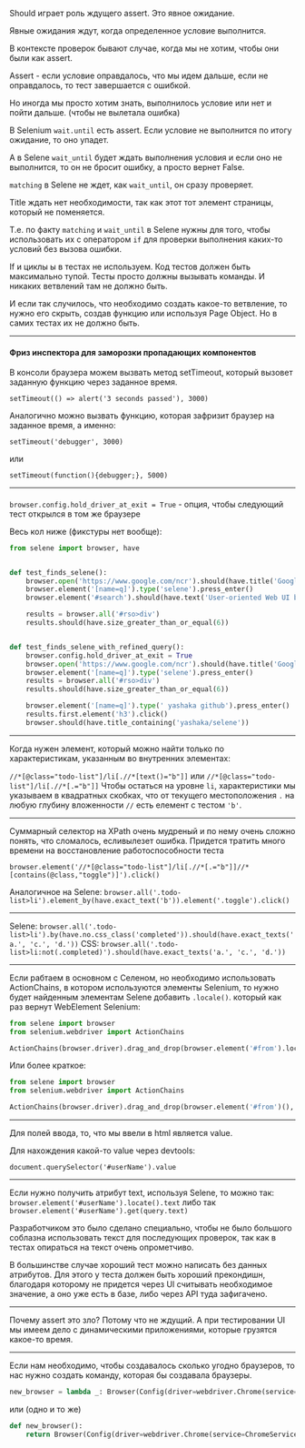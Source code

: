 Should играет роль ждущего assert. Это явное ожидание.

Явные ожидания ждут, когда определенное условие выполнится.

В контексте проверок бывают случае, когда мы не хотим, чтобы они были как assert.

Assert - если условие оправдалось, что мы идем дальше, если не оправдалось, то тест завершается с ошибкой.

Но иногда мы просто хотим знать, выполнилось условие или нет и пойти дальше. (чтобы не вылетала ошибка)

В Selenium `wait.until` есть assert. Если условие не выполнится по итогу ожидание, то оно упадет.

А в Selene `wait_until` будет ждать выполнения условия и если оно не выполнится, то он не бросит ошибку, 
а просто вернет False.

`matching` в Selene не ждет, как `wait_until`, он сразу проверяет.

Title  ждать нет необходимости, так как этот тот элемент страницы, который не поменяется.

Т.е. по факту `matching` и `wait_until` в Selene нужны для того, чтобы использовать их с оператором `if` для проверки 
выполнения каких-то условий без вызова ошибки.

If и циклы ы в тестах не используем. Код тестов должен быть максимально тупой. Тесты просто должны вызывать команды.
И никаких ветвлений там не должно быть.

И если так случилось, что необходимо создать какое-то ветвление, то нужно его скрыть, создав функцию или используя 
Page Object. Но в самих тестах их не должно быть.

___

#### Фриз инспектора для заморозки пропадающих компонентов

В консоли браузера можем вызвать метод setTimeout, который вызовет заданную функцию через заданное время. 

```
setTimeout(() => alert('3 seconds passed'), 3000)
```

Аналогично можно вызвать функцию, которая зафризит браузер на заданное время, а именно:
```
setTimeout('debugger', 3000)
```
или
```
setTimeout(function(){debugger;}, 5000)
```

___
#### 
 `browser.config.hold_driver_at_exit = True` - опция, чтобы следующий тест открылся в том же браузере

Весь кол ниже (фикстуры нет вообще):
```python
from selene import browser, have


def test_finds_selene():
    browser.open('https://www.google.com/ncr').should(have.title('Google'))
    browser.element('[name=q]').type('selene').press_enter()
    browser.element('#search').should(have.text('User-oriented Web UI browser tests in'))

    results = browser.all('#rso>div')
    results.should(have.size_greater_than_or_equal(6))


def test_finds_selene_with_refined_query():
    browser.config.hold_driver_at_exit = True
    browser.open('https://www.google.com/ncr').should(have.title('Google'))
    browser.element('[name=q]').type('selene').press_enter()
    results = browser.all('#rso>div')
    results.should(have.size_greater_than_or_equal(6))

    browser.element('[name=q]').type(' yashaka github').press_enter()
    results.first.element('h3').click()
    browser.should(have.title_containing('yashaka/selene'))
```

___

Когда нужен элемент, который можно найти только по характеристикам, указанным во внутренних элементах:

`//*[@class="todo-list"]/li[.//*[text()="b"]]` или `//*[@class="todo-list"]/li[.//*[.="b"]]`
Чтобы остаться на уровне `li`, характеристики мы указываем в квадратных скобках, что от текущего местоположения `.` на 
любую глубину вложенности `//` есть елемент с тестом `'b'`.

___

Суммарный селектор на XPath очень мудреный и по нему очень сложно понять, что сломалось, есливылезет ошибка. Придется 
тратить много времени на восстановление работоспособности теста

`browser.element('//*[@class="todo-list"]/li[.//*[.="b"]]//*[contains(@class,"toggle")]').click()`

Аналогичное на Selene:
`browser.all('.todo-list>li').element_by(have.exact_text('b')).element('.toggle').click()`

____
Selene:
`browser.all('.todo-list>li').by(have.no.css_class('completed')).should(have.exact_texts('a.', 'c.', 'd.'))`
CSS:
`browser.all('.todo-list>li:not(.completed)').should(have.exact_texts('a.', 'c.', 'd.'))`

___

Если рабтаем в основном с Селеном, но необходимо использовать ActionChains, в котором используются элементы Selenium, то
нужно будет найденным элементам Selene добавить `.locale()`. который как раз вернут WebElement Selenium:

```python
from selene import browser
from selenium.webdriver import ActionChains

ActionChains(browser.driver).drag_and_drop(browser.element('#from').locate(), browser.element('to').locate())
```
Или более краткое:
```python
from selene import browser
from selenium.webdriver import ActionChains

ActionChains(browser.driver).drag_and_drop(browser.element('#from')(), browser.element('to')())
```
___

Для полей ввода, то, что мы ввели в html является value.

Для нахождения какой-то value через devtools:

```javascipt
document.querySelector('#userName').value
```
___
Если нужно получить атрибут text, используя Selene, то можно так:
`browser.element('#userName').locate().text`
либо так
`browser.element('#userName').get(query.text)`

Разработчиком это было сделано специально, чтобы не было большого соблазна использовать текст для последующих проверок,
так как в тестах опираться на текст очень опрометчиво.

В большинстве случае хороший тест можно написать без данных атрибутов. Для этого у теста должен быть хороший прекондишн,
благодаря которому не придется через UI считывать необходимое значение, а оно уже есть в базе, либо через API туда 
зафигачено. 
___

Почему assert это зло? Потому что не ждущий. А при тестировании UI мы имеем дело с динамическими приложениями, 
которые грузятся какое-то время.

___

Если нам необходимо, чтобы создавалось сколько угодно браузеров, то нас нужно создать команду, которая бы создавала
браузеры.

```python
new_browser = lambda _: Browser(Config(driver=webdriver.Chrome(service=ChromeService(ChromeDriverManager().install()))))
```

или (одно и то же)

```python
def new_browser():
    return Browser(Config(driver=webdriver.Chrome(service=ChromeService(ChromeDriverManager().install()))))
```